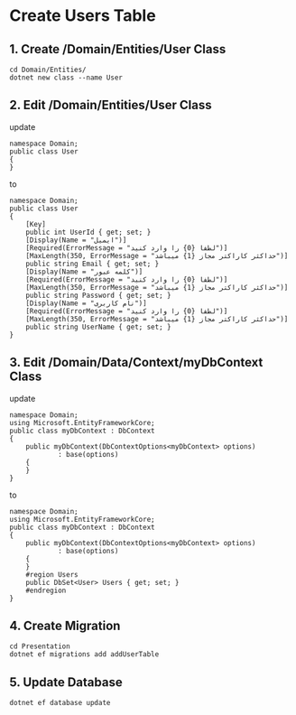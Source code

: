 # Create Users Table
## 1. Create /Domain/Entities/User Class
```
cd Domain/Entities/
dotnet new class --name User
```
## 2. Edit /Domain/Entities/User Class
update
```
namespace Domain;
public class User
{
}
```
to
```
namespace Domain;
public class User
{
    [Key]
    public int UserId { get; set; }
    [Display(Name = "ایمیل")]
    [Required(ErrorMessage = "لطفا {0} را وارد کنید")]
    [MaxLength(350, ErrorMessage = "حداکثر کاراکتر مجاز {1} میباشد")]
    public string Email { get; set; }
    [Display(Name = "کلمه عبور")]
    [Required(ErrorMessage = "لطفا {0} را وارد کنید")]
    [MaxLength(350, ErrorMessage = "حداکثر کاراکتر مجاز {1} میباشد")]
    public string Password { get; set; }
    [Display(Name = "نام کاربری")]
    [Required(ErrorMessage = "لطفا {0} را وارد کنید")]
    [MaxLength(350, ErrorMessage = "حداکثر کاراکتر مجاز {1} میباشد")]
    public string UserName { get; set; }
}
```
## 3. Edit /Domain/Data/Context/myDbContext Class
update
```
namespace Domain;
using Microsoft.EntityFrameworkCore;
public class myDbContext : DbContext
{
    public myDbContext(DbContextOptions<myDbContext> options)
            : base(options)
    {
    }
}
```
to
```
namespace Domain;
using Microsoft.EntityFrameworkCore;
public class myDbContext : DbContext
{
    public myDbContext(DbContextOptions<myDbContext> options)
            : base(options)
    {
    }
    #region Users
    public DbSet<User> Users { get; set; }
    #endregion
}
```
## 4. Create Migration
```
cd Presentation
dotnet ef migrations add addUserTable   
```
## 5. Update Database
```
dotnet ef database update
```
